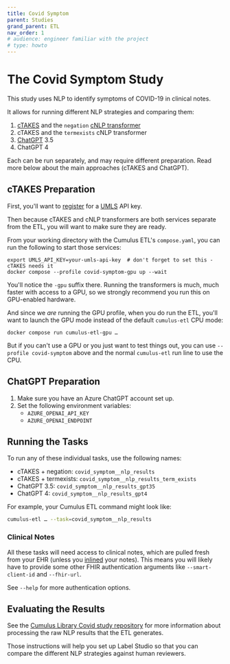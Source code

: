```yaml
---
title: Covid Symptom
parent: Studies
grand_parent: ETL
nav_order: 1
# audience: engineer familiar with the project
# type: howto
---
```


# The Covid Symptom Study

This study uses NLP to identify symptoms of COVID-19 in clinical notes.

It allows for running different NLP strategies and comparing them:
1. [cTAKES](https://ctakes.apache.org/) and the `negation`
[cNLP transformer](https://github.com/Machine-Learning-for-Medical-Language/cnlp_transformers)
2. cTAKES and the `termexists` cNLP transformer
3. [ChatGPT](https://openai.com/chatgpt/) 3.5
4. ChatGPT 4

Each can be run separately, and may require different preparation.
Read more below about the main approaches (cTAKES and ChatGPT).

## cTAKES Preparation

First, you'll want to [register](https://www.nlm.nih.gov/databases/umls.html)
for a [UMLS](https://www.nlm.nih.gov/research/umls/index.html) API key.

Then because cTAKES and cNLP transformers are both services separate from the ETL,
you will want to make sure they are ready.

From your working directory with the Cumulus ETL's `compose.yaml`,
you can run the following to start those services:
```shell
export UMLS_API_KEY=your-umls-api-key  # don't forget to set this - cTAKES needs it
docker compose --profile covid-symptom-gpu up --wait
```

You'll notice the `-gpu` suffix there.
Running the transformers is much, much faster with access to a GPU,
so we strongly recommend you run this on GPU-enabled hardware.

And since we _are_ running the GPU profile, when you do run the ETL,
you'll want to launch the GPU mode instead of the default `cumulus-etl` CPU mode:
```shell
docker compose run cumulus-etl-gpu …
```

But if you can't use a GPU or you just want to test things out,
you can use `--profile covid-symptom` above and the normal `cumulus-etl` run line to use the CPU.

## ChatGPT Preparation

1. Make sure you have an Azure ChatGPT account set up.
2. Set the following environment variables:
   - `AZURE_OPENAI_API_KEY`
   - `AZURE_OPENAI_ENDPOINT`

## Running the Tasks

To run any of these individual tasks, use the following names:

- cTAKES + negation: `covid_symptom__nlp_results`
- cTAKES + termexists: `covid_symptom__nlp_results_term_exists`
- ChatGPT 3.5: `covid_symptom__nlp_results_gpt35`
- ChatGPT 4: `covid_symptom__nlp_results_gpt4`

For example, your Cumulus ETL command might look like:
```sh
cumulus-etl … --task=covid_symptom__nlp_results
```

### Clinical Notes

All these tasks will need access to clinical notes,
which are pulled fresh from your EHR (unless you [inlined](../bulk-exports.md) your notes).
This means you will likely have to provide some other FHIR authentication arguments like
`--smart-client-id` and `--fhir-url`.

See `--help` for more authentication options.

## Evaluating the Results

See the [Cumulus Library Covid study repository](https://github.com/smart-on-fhir/cumulus-library-covid)
for more information about processing the raw NLP results that the ETL generates.

Those instructions will help you set up Label Studio so that you can compare the
different NLP strategies against human reviewers.
